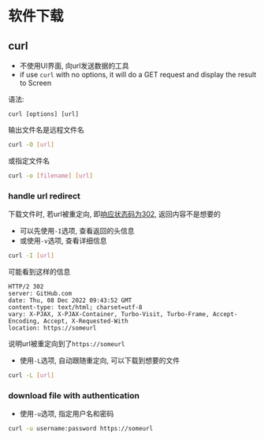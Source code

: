 # 软件下载

## curl

- 不使用UI界面, 向url发送数据的工具
- if use `curl` with no options, it will do a GET request and display the result to Screen

语法:

`curl [options] [url]`

输出文件名是远程文件名

```bash
curl -O [url]
```

或指定文件名

```bash
curl -o [filename] [url]
```

### handle url redirect

下载文件时, 若url被重定向, 即[响应状态码为302](/sorted/network/http-response-message.md#状态行), 返回内容不是想要的

- 可以先使用`-I`选项, 查看返回的头信息
- 或使用`-v`选项, 查看详细信息

```bash
curl -I [url]
```
可能看到这样的信息

```
HTTP/2 302
server: GitHub.com
date: Thu, 08 Dec 2022 09:43:52 GMT
content-type: text/html; charset=utf-8
vary: X-PJAX, X-PJAX-Container, Turbo-Visit, Turbo-Frame, Accept-Encoding, Accept, X-Requested-With
location: https://someurl
```

说明url被重定向到了`https://someurl`

- 使用`-L`选项, 自动跟随重定向, 可以下载到想要的文件

```bash
curl -L [url]
```

### download file with authentication

- 使用`-u`选项, 指定用户名和密码

```bash
curl -u username:password https://someurl
```

